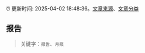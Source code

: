 :alarm_clock: 更新时间: 2025-04-02 18:48:36。[文章来源](/README.md)、[文章分类](/TAGS.md)

## 报告


> 关键字：`报告`、`月报`



